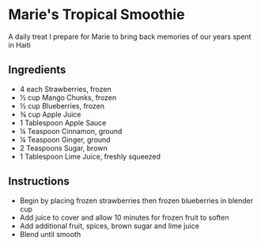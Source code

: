# Marie's Tropical Smoothie

A daily treat I prepare for Marie to bring back memories of our years spent in Haiti 

## Ingredients

- 4 each Strawberries, frozen
- ½ cup Mango Chunks, frozen  
- ½ cup Blueberries, frozen  
- ¾ cup Apple Juice  
- 1 Tablespoon Apple Sauce  
- ¼ Teaspoon Cinnamon, ground
- ¼ Teaspoon Ginger, ground
- 2 Teaspoons Sugar, brown  
- 1 Tablespoon Lime Juice, freshly squeezed 

## Instructions

- Begin by placing frozen strawberries then frozen blueberries in blender cup  
- Add juice to cover and allow 10 minutes for frozen fruit to soften 
- Add additional fruit, spices, brown sugar and lime juice
- Blend until smooth

<!--
## Notes



## Sources

[jgoode.ca](https://jgoode.ca)

-->